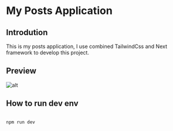 # My Posts Application

## Introdution

This is my posts application, I use combined TailwindCss and Next framework to develop this project.

## Preview

![alt](https://github.com/doitsu2014/my-posts-application/main/github-gallery/preview-01.png)

## How to run dev env

```bash

npm run dev

```
